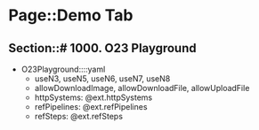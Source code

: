 # Page::Demo Tab

## Section::# 1000. O23 Playground

- O23Playground::::yaml
	- useN3, useN5, useN6, useN7, useN8
	- allowDownloadImage, allowDownloadFile, allowUploadFile
	- httpSystems: @ext.httpSystems
	- refPipelines: @ext.refPipelines
	- refSteps: @ext.refSteps
